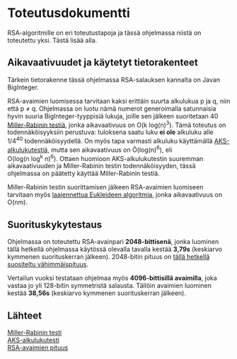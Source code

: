 # Toteutusdokumentti
RSA-algoritmille on eri toteutustapoja ja tässä ohjelmassa niistä on toteutettu yksi. Tästä lisää alla.

## Aikavaativuudet ja käytetyt tietorakenteet
Tärkein tietorakenne tässä ohjelmassa RSA-salauksen kannalta on Javan BigInteger. 

RSA-avaimien luomisessa tarvitaan kaksi erittäin suurta alkulukua p ja q, niin että p ≠ q. Ohjelmassa on luotu nämä numerot generoimalla satunnaisia hyvin suuria BigInteger-tyyppisiä lukuja, joille sen jälkeen suoritetaan 40 [Miller-Rabinin testiä](https://en.wikipedia.org/wiki/Miller%E2%80%93Rabin_primality_test), 
jonka aikavaativuus on O(k log(n)<sup>3</sup>). Tämä toteutus on todennäköisyyksiin perustuva: tuloksena saatu luku **ei ole** alkuluku alle 1/4<sup>40</sup> todennäköisyydellä.
On myös tapa varmasti alkuluku käyttämällä [AKS-alkulukutestiä](https://en.wikipedia.org/wiki/AKS_primality_test), mutta sen aikavaativuus on Õ(log(n)<sup>6</sup>), eli <br> O(log(n log<sup>k</sup> n)<sup>6</sup>).
Ottaen huomioon AKS-alkulukutestin suuremman aikavaativuuden ja Miller-Rabinin testin todennäköisyyden, tässä ohjelmassa on päätetty käyttää Miller-Rabinin testiä.

Miller-Rabinin testin suorittamisen jälkeen RSA-avaimien luomiseen tarvitaan myös [laajennettua Eukleideen algoritmia](https://en.wikipedia.org/wiki/Extended_Euclidean_algorithm), jonka aikavaativuus on O(nm).

## Suorituskykytestaus
Ohjelmassa on toteutettu RSA-avainpari **2048-bittisenä**, jonka luominen tällä hetkellä ohjelmassa käytössä olevalla tavalla kestää **3,79s** (keskiarvo kymmenen suorituskerran jälkeen). 2048-bitin pituus on [tällä hetkellä suositeltu vähimmäispituus](https://en.wikipedia.org/wiki/Key_size#Asymmetric_algorithm_key_lengths).

Vertailun vuoksi testataan ohjelmaa myös **4096-bittisillä avaimilla**, joka vastaa jo yli 128-bitin symmetristä salausta. Tällöin avaimien luominen kestää **38,56s** (keskiarvo kymmenen suorituskerran jälkeen).

## Lähteet
[Miller-Rabinin testi](https://en.wikipedia.org/wiki/Miller%E2%80%93Rabin_primality_test)  
[AKS-alkulukutesti](https://en.wikipedia.org/wiki/AKS_primality_test)  
[RSA-avaimien pituus](https://en.wikipedia.org/wiki/Key_size#Asymmetric_algorithm_key_lengths)

